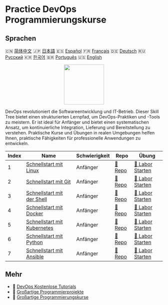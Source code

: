 # Practice DevOps Programmierungskurse

## Sprachen

🇨🇳 [简体中文](README_zh.md) 🇯🇵 [日本語](README_ja.md) 🇪🇸 [Español](README_es.md) 🇫🇷 [Français](README_fr.md) 🇩🇪 [Deutsch](README_de.md) 🇷🇺 [Русский](README_ru.md) 🇰🇷 [한국어](README_ko.md) 🇧🇷 [Português](README_pt.md) 🇺🇸 [English](README.md) 

<div align="center">
<img width="128px" src="https://file.labex.io/path/a3Od9y18p0bV.png">
</div>

DevOps revolutioniert die Softwareentwicklung und IT-Betrieb. Dieser Skill Tree bietet einen strukturierten Lernpfad, um DevOps-Praktiken und -Tools zu meistern. Er ist ideal für Anfänger und bietet einen systematischen Ansatz, um kontinuierliche Integration, Lieferung und Bereitstellung zu verstehen. Praktische Kurse und Übungen in realen Umgebungen helfen Ihnen, praktische Fähigkeiten für professionelle Anwendungen zu entwickeln.

|   Index | Name                                                                                   | Schwierigkeit   | Repo                                                                 | Übung                                                                       |
|---------|----------------------------------------------------------------------------------------|-----------------|----------------------------------------------------------------------|-----------------------------------------------------------------------------|
|       1 | [Schnellstart mit Linux](https://labex.io/de/courses/quick-start-with-linux)           | Anfänger        | [🔗 Repo](https://github.com/labex-labs/quick-start-with-linux)      | [🚀 Labor Starten](https://labex.io/de/courses/quick-start-with-linux)      |
|       2 | [Schnellstart mit Git](https://labex.io/de/courses/quick-start-with-git)               | Anfänger        | [🔗 Repo](https://github.com/labex-labs/quick-start-with-git)        | [🚀 Labor Starten](https://labex.io/de/courses/quick-start-with-git)        |
|       3 | [Schnellstart mit der Shell](https://labex.io/de/courses/quick-start-with-shell)       | Anfänger        | [🔗 Repo](https://github.com/labex-labs/quick-start-with-shell)      | [🚀 Labor Starten](https://labex.io/de/courses/quick-start-with-shell)      |
|       4 | [Schnellstart mit Docker](https://labex.io/de/courses/quick-start-with-docker)         | Anfänger        | [🔗 Repo](https://github.com/labex-labs/quick-start-with-docker)     | [🚀 Labor Starten](https://labex.io/de/courses/quick-start-with-docker)     |
|       5 | [Schnellstart mit Kubernetes](https://labex.io/de/courses/quick-start-with-kubernetes) | Anfänger        | [🔗 Repo](https://github.com/labex-labs/quick-start-with-kubernetes) | [🚀 Labor Starten](https://labex.io/de/courses/quick-start-with-kubernetes) |
|       6 | [Schnellstart mit Python](https://labex.io/de/courses/quick-start-with-python)         | Anfänger        | [🔗 Repo](https://github.com/labex-labs/quick-start-with-python)     | [🚀 Labor Starten](https://labex.io/de/courses/quick-start-with-python)     |
|       7 | [Schnellstart mit Ansible](https://labex.io/de/courses/quick-start-with-ansible)       | Anfänger        | [🔗 Repo](https://github.com/labex-labs/quick-start-with-ansible)    | [🚀 Labor Starten](https://labex.io/de/courses/quick-start-with-ansible)    |

## Mehr

- 🔗 [DevOps Kostenlose Tutorials](https://github.com/labex-labs/devops-free-tutorials)
- 🔗 [Großartige Programmierprojekte](https://github.com/labex-labs/awesome-programming-projects)
- 🔗 [Großartige Programmierungskurse](https://github.com/labex-labs/awesome-programming-courses)

